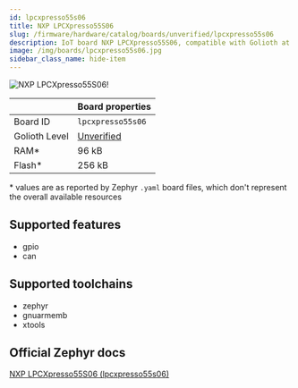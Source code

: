 ```yaml
---
id: lpcxpresso55s06
title: NXP LPCXpresso55S06
slug: /firmware/hardware/catalog/boards/unverified/lpcxpresso55s06
description: IoT board NXP LPCXpresso55S06, compatible with Golioth at unverified level.
image: /img/boards/lpcxpresso55s06.jpg
sidebar_class_name: hide-item
---
```


[//]: # (This is an auto-generated file, do not edit! Changes to it will be lost upon re-generation)

![NXP LPCXpresso55S06!](/img/boards/lpcxpresso55s06.jpg "NXP LPCXpresso55S06")

|                | Board properties     |
| -------------  | -------------------- |
| Board ID       | `lpcxpresso55s06` |
| Golioth Level  | [Unverified](/firmware/hardware#unverified-boards) |
| RAM*           | 96 kB |
| Flash*         | 256 kB |

\* values are as reported by Zephyr `.yaml` board files, which don't represent the overall available resources



## Supported features

* gpio
* can

## Supported toolchains

* zephyr
* gnuarmemb
* xtools

## Official Zephyr docs

[NXP LPCXpresso55S06 (lpcxpresso55s06)](https://docs.zephyrproject.org/latest/boards/nxp/lpcxpresso55s06/doc/index.html)
